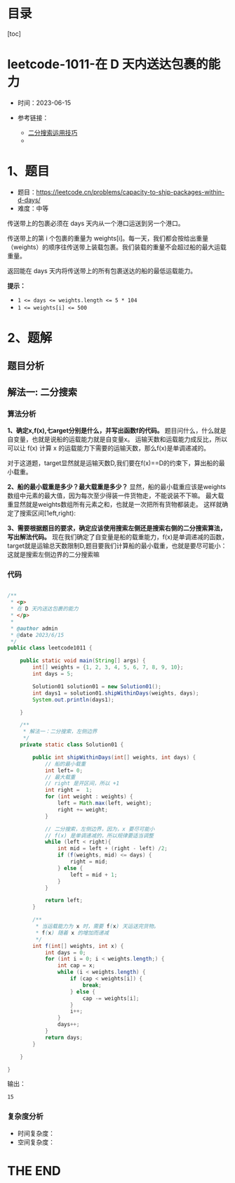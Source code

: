 # 目录

[toc]

# leetcode-1011-在 D 天内送达包裹的能力

- 时间：2023-06-15

- 参考链接：
  - [二分搜索运用技巧](https://mp.weixin.qq.com/s/EjL65QmfX20xhhd-wKlgSg)
  - 



# 1、题目

- 题目：https://leetcode.cn/problems/capacity-to-ship-packages-within-d-days/
- 难度：中等



传送带上的包裹必须在 days 天内从一个港口运送到另一个港口。

传送带上的第 i 个包裹的重量为 weights[i]。每一天，我们都会按给出重量（weights）的顺序往传送带上装载包裹。我们装载的重量不会超过船的最大运载重量。

返回能在 days 天内将传送带上的所有包裹送达的船的最低运载能力。



**提示：**

+ `1 <= days <= weights.length <= 5 * 104`
+ `1 <= weights[i] <= 500`





# 2、题解

## 题目分析



## 解法一:  二分搜索

### 算法分析

**1、确定x,f(x),七arget分别是什么，并写出函数f的代码。**
题目问什么，什么就是自变量，也就是说船的运载能力就是自变量x。
运输天数和运载能力成反比，所以可以让 f(x) 计算 x 的运载能力下需要的运输天数，那么f(x)是单调递减的。

对于这道题，target显然就是运输天数D,我们要在f(x)==D的约束下，算出船的最小载重。



**2、船的最小载重是多少？最大载重是多少？**
显然，船的最小载重应该是weights数组中元素的最大值，因为每次至少得装一件货物走，不能说装不下嘛。
最大载重显然就是weights数组所有元素之和，也就是一次把所有货物都装走。
这样就确定了搜索区间[1eft,right):



**3、需要根据题目的要求，确定应该使用搜索左侧还是搜索右侧的二分搜索算法，写出解法代码。**
现在我们确定了自变量是船的载重能力，f(x)是单调递减的函数，target就是运输总天数限制D,题目要我们计算船的最小载重，也就是要尽可能小：这就是搜索左侧边界的二分搜索嘛





### 代码

```java

/**
 * <p>
 * 在 D 天内送达包裹的能力
 * </p>
 *
 * @author admin
 * @date 2023/6/15
 */
public class leetcode1011 {

    public static void main(String[] args) {
        int[] weights = {1, 2, 3, 4, 5, 6, 7, 8, 9, 10};
        int days = 5;

        Solution01 solution01 = new Solution01();
        int days1 = solution01.shipWithinDays(weights, days);
        System.out.println(days1);

    }

    /**
     * 解法一：二分搜索，左侧边界
     */
    private static class Solution01 {

        public int shipWithinDays(int[] weights, int days) {
            // 船的最小载重
            int left= 0;
            // 最大载重
            // right 是开区间，所以 +1
            int right =  1;
            for (int weight : weights) {
                left = Math.max(left, weight);
                right += weight;
            }

            // 二分搜索，左侧边界，因为，x 要尽可能小
            // f(x) 是单调递减的，所以规律要适当调整
            while (left < right){
                int mid = left + (right - left) /2;
                if (f(weights, mid) <= days) {
                    right = mid;
                } else {
                    left = mid + 1;
                }
            }

            return left;
        }

        /**
         * 当运载能力为 x 时，需要 f(x) 天运送完货物。
         * f(x) 随着 x 的增加而递减
         */
        int f(int[] weights, int x) {
            int days = 0;
            for (int i = 0; i < weights.length;) {
                int cap = x;
                while (i < weights.length) {
                    if (cap < weights[i]) {
                        break;
                    } else {
                        cap -= weights[i];
                    }
                    i++;
                }
                days++;
            }
            return days;
        }

    }

}

```

输出：

```sh
15
```





### 复杂度分析

- 时间复杂度：
- 空间复杂度：





# THE END